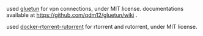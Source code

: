 used [gluetun](https://github.com/qdm12/gluetun) for vpn connections, under MIT license. documentations available at https://github.com/qdm12/gluetun/wiki .

used [docker-rtorrent-rutorrent](https://github.com/crazy-max/docker-rtorrent-rutorrent) for rtorrent and rutorrent, under MIT license. 